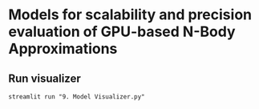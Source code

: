 # Models for scalability and precision evaluation of GPU-based N-Body Approximations


## Run visualizer
```
streamlit run "9. Model Visualizer.py"
```
